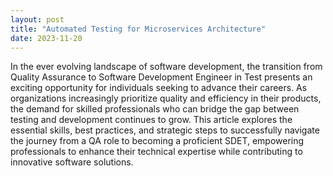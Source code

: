 ```yaml
---
layout: post
title: "Automated Testing for Microservices Architecture"
date: 2023-11-20
---
```


In the ever evolving landscape of software development, the transition from Quality Assurance to Software Development Engineer in Test presents an exciting opportunity for individuals seeking to advance their careers. As organizations increasingly prioritize quality and efficiency in their products, the demand for skilled professionals who can bridge the gap between testing and development continues to grow. This article explores the essential skills, best practices, and strategic steps to successfully navigate the journey from a QA role to becoming a proficient SDET, empowering professionals to enhance their technical expertise while contributing to innovative software solutions.
